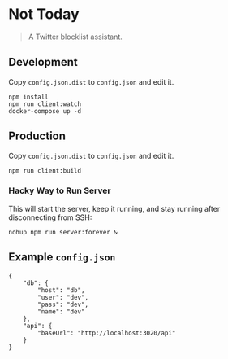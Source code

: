 # Not Today

> A Twitter blocklist assistant.

## Development

Copy `config.json.dist` to `config.json` and edit it.

```
npm install
npm run client:watch
docker-compose up -d
```

## Production

Copy `config.json.dist` to `config.json` and edit it.

```
npm run client:build
```

### Hacky Way to Run Server

This will start the server, keep it running, and stay running after disconnecting from SSH:

```
nohup npm run server:forever &
```

## Example `config.json`

```
{
    "db": {
        "host": "db",
        "user": "dev",
        "pass": "dev",
        "name": "dev"
    },
    "api": {
        "baseUrl": "http://localhost:3020/api"
    }
}
```
